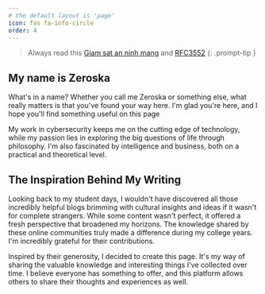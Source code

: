 ```yaml
---
# the default layout is 'page'
icon: fas fa-info-circle
order: 4
---
```


>  Always read this [Giam sat an ninh mang](https://vnhacker.blogspot.com/2009/12/giam-sat-ninh-mang-hay-la-lam-nao-e.html) and [RFC3552](https://www.rfc-editor.org/rfc/rfc3552)
{: .prompt-tip }

## My name is Zeroska

What's in a name? Whether you call me Zeroska or something else, what really matters is that you've found your way here. I'm glad you're here, and I hope you'll find something useful on this page

My work in cybersecurity keeps me on the cutting edge of technology, while my passion lies in exploring the big questions of life through philosophy. I'm also fascinated by intelligence and business, both on a practical and theoretical level.

## The Inspiration Behind My Writing

Looking back to my student days, I wouldn't have discovered all those incredibly helpful blogs brimming with cultural insights and ideas if it wasn't for complete strangers. While some content wasn't perfect, it offered a fresh perspective that broadened my horizons. The knowledge shared by these online communities truly made a difference during my college years. I'm incredibly grateful for their contributions.

Inspired by their generosity, I decided to create this page. It's my way of sharing the valuable knowledge and interesting things I've collected over time. I believe everyone has something to offer, and this platform allows others to share their thoughts and experiences as well.